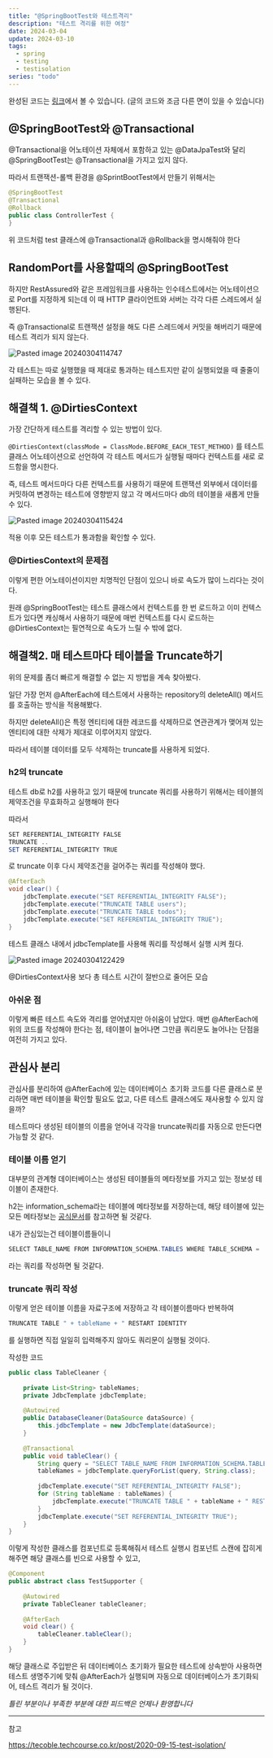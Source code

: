 ```yaml
---
title: "@SpringBootTest와 테스트격리"
description: "테스트 격리를 위한 여정"
date: 2024-03-04
update: 2024-03-10
tags:
  - spring
  - testing
  - testisolation
series: "todo"
---
```


완성된 코드는 [링크](https://github.com/jinkshower/Todo-management)에서 볼 수 있습니다. (글의 코드와 조금 다른 면이 있을 수 있습니다)

## @SpringBootTest와 @Transactional

@Transactional을 어노테이션 자체에서 포함하고 있는 @DataJpaTest와 달리 @SpringBootTest는 @Transactional을 가지고 있지 않다.

따라서 트랜잭션-롤백 환경을 @SprintBootTest에서 만들기 위해서는 
```java
@SpringBootTest  
@Transactional  
@Rollback  
public class ControllerTest {   
}
```
위 코드처럼 test 클래스에 @Transactional과 @Rollback을 명시해줘야 한다

## RandomPort를 사용할때의 @SpringBootTest

하지만 RestAssured와 같은 프레임워크를 사용하는 인수테스트에서는 어노테이션으로 Port를 지정하게 되는데 이 때 HTTP 클라이언트와 서버는 각각 다른 스레드에서 실행된다.

즉 @Transactional로 트랜잭션 설정을 해도 다른 스레드에서 커밋을 해버리기 때문에 테스트 격리가 되지 않는다. 

![Pasted image 20240304114747](https://github.com/jinkshower/jinkshower.github.io/assets/135244018/b3265dbe-be08-44fb-892a-555a71f56e72)

각 테스트는 따로 실행했을 때 제대로 통과하는 테스트지만 같이 실행되었을 때 줄줄이 실패하는 모습을 볼 수 있다.

## 해결책 1. @DirtiesContext

가장 간단하게 테스트를 격리할 수 있는 방법이 있다.

`@DirtiesContext(classMode = ClassMode.BEFORE_EACH_TEST_METHOD)`
를 테스트 클래스 어노테이션으로 선언하여  각 테스트 메서드가 실행될 때마다 컨텍스트를 새로 로드함을 명시한다.

즉, 테스트 메서드마다 다른 컨텍스트를 사용하기 때문에 트랜잭션 외부에서 데이터를 커밋하여 변경하는 테스트에 영향받지 않고 각 메서드마다 db의 테이블을 새롭게 만들 수 있다.

![Pasted image 20240304115424](https://github.com/jinkshower/jinkshower.github.io/assets/135244018/a32fed4a-4ded-4428-a449-cc9a7e093af3)

적용 이후 모든 테스트가 통과함을 확인할 수 있다.

### @DirtiesContext의 문제점
이렇게 편한 어노테이션이지만 치명적인 단점이 있으니 바로 속도가 많이 느리다는 것이다. 

원래 @SpringBootTest는 테스트 클래스에서 컨텍스트를 한 번 로드하고 이미 컨텍스트가 있다면 캐싱해서 사용하기 때문에 매번 컨텍스트를 다시 로드하는 @DirtiesContext는 필연적으로 속도가 느릴 수 밖에 없다.

## 해결책2. 매 테스트마다 테이블을 Truncate하기

위의 문제를 좀더 빠르게 해결할 수 없는 지 방법을 계속 찾아봤다.

일단 가장 먼저 @AfterEach에 테스트에서 사용하는 repository의 deleteAll() 메서드를 호출하는 방식을 적용해봤다. 

하지만 deleteAll()은 특정 엔티티에 대한 레코드를 삭제하므로 연관관계가 맺어져 있는 엔티티에 대한 삭제가 제대로 이루어지지 않았다.

따라서 테이블 데이터를 모두 삭제하는 truncate를 사용하게 되었다.

### h2의 truncate

테스트 db로 h2를 사용하고 있기 때문에 truncate 쿼리를 사용하기 위해서는 테이블의 제약조건을 무효화하고 실행해야 한다

따라서 
```java
SET REFERENTIAL_INTEGRITY FALSE
TRUNCATE ..
SET REFERENTIAL_INTEGRITY TRUE
```
로 truncate 이후 다시 제약조건을 걸어주는 쿼리를 작성해야 했다. 

```java
@AfterEach  
void clear() {  
    jdbcTemplate.execute("SET REFERENTIAL_INTEGRITY FALSE");  
    jdbcTemplate.execute("TRUNCATE TABLE users");  
    jdbcTemplate.execute("TRUNCATE TABLE todos");  
    jdbcTemplate.execute("SET REFERENTIAL_INTEGRITY TRUE");  
}
```
테스트 클래스 내에서 jdbcTemplate를 사용해 쿼리를 작성해서 실행 시켜 줬다.

![Pasted image 20240304122429](https://github.com/jinkshower/jinkshower.github.io/assets/135244018/8d152e82-5e91-4699-afa0-7a5bade9685a)

@DirtiesContext사용 보다 총 테스트 시간이 절반으로 줄어든 모습

### 아쉬운 점

이렇게 빠른 테스트 속도와 격리를 얻어냈지만 아쉬움이 남았다.
매번 @AfterEach에 위의 코드를 작성해야 한다는 점, 테이블이 늘어나면 그만큼 쿼리문도 늘어나는 단점을 여전히 가지고 있다.

## 관심사 분리

관심사를 분리하여 @AfterEach에 있는 데이터베이스 초기화 코드를 다른 클래스로 분리하면 매번 테이블을 확인할 필요도 없고, 다른 테스트 클래스에도 재사용할 수 있지 않을까?

테스트마다 생성된 테이블의 이름을 얻어내 각각을 truncate쿼리를 자동으로 만든다면 가능할 것 같다.

### 테이블 이름 얻기

대부분의 관계형 데이터베이스는 생성된 테이블들의 메타정보를 가지고 있는 정보성 테이블이 존재한다. 

h2는 information_schema라는 테이블에 메타정보를 저장하는데, 해당 테이블에 있는 모든 메타정보는 [공식문서](https://www.h2database.com/html/systemtables.html)를 참고하면 될 것같다.

내가 관심있는건 테이블이름들이니
```java
SELECT TABLE_NAME FROM INFORMATION_SCHEMA.TABLES WHERE TABLE_SCHEMA = 'PUBLIC'
```
라는 쿼리를 작성하면 될 것같다. 

### truncate 쿼리 작성

이렇게 얻은 테이블 이름을 자료구조에 저장하고 각 테이블이름마다 반복하여
```java
TRUNCATE TABLE " + tableName + " RESTART IDENTITY
```
를 실행하면 직접 일일히 입력해주지 않아도 쿼리문이 실행될 것이다.

작성한 코드
```java
public class TableCleaner {  
  
    private List<String> tableNames;  
    private JdbcTemplate jdbcTemplate;  
  
    @Autowired  
    public DatabaseCleaner(DataSource dataSource) {  
        this.jdbcTemplate = new JdbcTemplate(dataSource);  
    }  
  
    @Transactional  
    public void tableClear() {  
        String query = "SELECT TABLE_NAME FROM INFORMATION_SCHEMA.TABLES WHERE TABLE_SCHEMA = 'PUBLIC'";  
        tableNames = jdbcTemplate.queryForList(query, String.class);  
  
        jdbcTemplate.execute("SET REFERENTIAL_INTEGRITY FALSE");  
        for (String tableName : tableNames) {  
            jdbcTemplate.execute("TRUNCATE TABLE " + tableName + " RESTART IDENTITY ");  
        }  
        jdbcTemplate.execute("SET REFERENTIAL_INTEGRITY TRUE");  
    }  
}
```

이렇게 작성한 클래스를 컴포넌트로 등록해줘서 테스트 실행시 컴포넌트 스캔에 잡히게 해주면 해당 클래스를 빈으로 사용할 수 있고, 

```java
@Component  
public abstract class TestSupporter {  
  
    @Autowired  
    private TableCleaner tableCleaner;  
  
    @AfterEach  
    void clear() {  
        tableCleaner.tableClear();  
    }  
}
```
해당 클래스로 주입받은 뒤 데이터베이스 초기화가 필요한 테스트에 상속받아 사용하면 테스트 생명주기에 맞춰 @AfterEach가 실행되며 자동으로 데이터베이스가 초기화되어, 테스트 격리가 될 것이다.

*틀린 부분이나 부족한 부분에 대한 피드백은 언제나 환영합니다*

---
참고

https://tecoble.techcourse.co.kr/post/2020-09-15-test-isolation/







